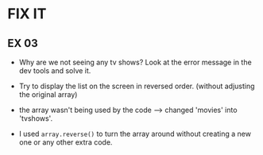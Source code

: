 # FIX IT
## EX 03
* Why are we not seeing any tv shows? Look at the error message in the dev tools and solve it.
* Try to display the list on the screen in reversed order. (without adjusting the original array)

* the array wasn't being used by the code --> changed 'movies' into 'tvshows'.

*  I used `array.reverse()` to turn the array around without creating a new one or any other extra code.

